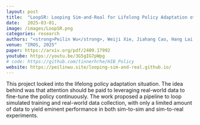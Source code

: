 ```yaml
---
layout: post
title:  "LoopSR: Looping Sim-and-Real for Lifelong Policy Adaptation of Legged Robots"
date:   2025-03-01,
image: /images/LoopSR.png
categories: research
authors: "<strong>Peilin Wu</strong>, Weiji Xie, Jiahang Cao, Hang Lai, Weinan Zhang"
venue: "IROS, 2025"
paper: https://arxiv.org/pdf/2409.17992
youtube: https://youtu.be/3G5gIG7pWpg
# code: https://github.com/tinnerhrhe/HIB_Policy
website: https://peilinwu.site/looping-sim-and-real.github.io/
---
```

This project looked into the lifelong policy adaptation situation. The idea behind was that attention should be paid to leveraging real-world data to fine-tune the policy continuously. The work proposed a pipeline to loop simulated training and real-world data collection, with only a limited amount of data to yield eminent performance in both sim-to-sim and sim-to-real experiments. 
<!-- We propose a lifelong policy adaptation framework named LoopSR, which utilizes a transformerbased encoder to project real-world trajectories into a latent space, and accordingly reconstruct the real-world environments back in simulation for further improvement. By leveraging the continual training, LoopSR achieves superior data efficiency compared with strong baselines, with only a limited amount of data to yield eminent performance in both sim-to-sim and sim-to-real experiments. -->